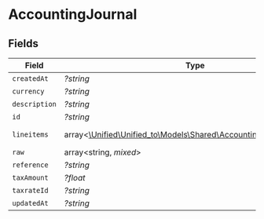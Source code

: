 # AccountingJournal


## Fields

| Field                                                                                                                  | Type                                                                                                                   | Required                                                                                                               | Description                                                                                                            |
| ---------------------------------------------------------------------------------------------------------------------- | ---------------------------------------------------------------------------------------------------------------------- | ---------------------------------------------------------------------------------------------------------------------- | ---------------------------------------------------------------------------------------------------------------------- |
| `createdAt`                                                                                                            | *?string*                                                                                                              | :heavy_minus_sign:                                                                                                     | N/A                                                                                                                    |
| `currency`                                                                                                             | *?string*                                                                                                              | :heavy_minus_sign:                                                                                                     | N/A                                                                                                                    |
| `description`                                                                                                          | *?string*                                                                                                              | :heavy_minus_sign:                                                                                                     | N/A                                                                                                                    |
| `id`                                                                                                                   | *?string*                                                                                                              | :heavy_minus_sign:                                                                                                     | N/A                                                                                                                    |
| `lineitems`                                                                                                            | array<[\Unified\Unified_to\Models\Shared\AccountingJournalLineitem](../../Models/Shared/AccountingJournalLineitem.md)> | :heavy_minus_sign:                                                                                                     | new field name                                                                                                         |
| `raw`                                                                                                                  | array<string, *mixed*>                                                                                                 | :heavy_minus_sign:                                                                                                     | N/A                                                                                                                    |
| `reference`                                                                                                            | *?string*                                                                                                              | :heavy_minus_sign:                                                                                                     | N/A                                                                                                                    |
| `taxAmount`                                                                                                            | *?float*                                                                                                               | :heavy_minus_sign:                                                                                                     | N/A                                                                                                                    |
| `taxrateId`                                                                                                            | *?string*                                                                                                              | :heavy_minus_sign:                                                                                                     | N/A                                                                                                                    |
| `updatedAt`                                                                                                            | *?string*                                                                                                              | :heavy_minus_sign:                                                                                                     | N/A                                                                                                                    |